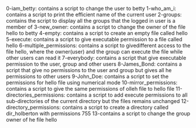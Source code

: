 0-iam_betty: contains a script to change the user to betty
1-who_am_i: contains a script to print the efficient name of the current user
2-groups: contains the script to display all the groups that the logged in user is a member of
3-new_owner: contains a script to change the owner of the file hello to betty
4-empty: contains a script to create an empty file called hello
5-execute: contains a script to give executable permission to a file called hello
6-multiple_permissions: contains a script to givedifferent access to the file hello, where the owner(user) and the group can execute the file while other users can read it
7-everybody: contains a script that give executable permission to the user, group and other users
8-James_Bond: contains a script that give no permissions to the user and group but gives all he permissions to other users
9-John_Doe: contains a script to set the permissions for hello file using numerical mode
10-mirror_permissions: contains a script to give the same permissions of olleh file to hello file
11-directories_permissions: contains a script to add execute permissions to all sub-directories of the current directory but the files remains unchanged
12-directory_permissions: contains a script to create a directory called dir_holberton with permissions 755
13-contains a script to change the group owner of he file hello